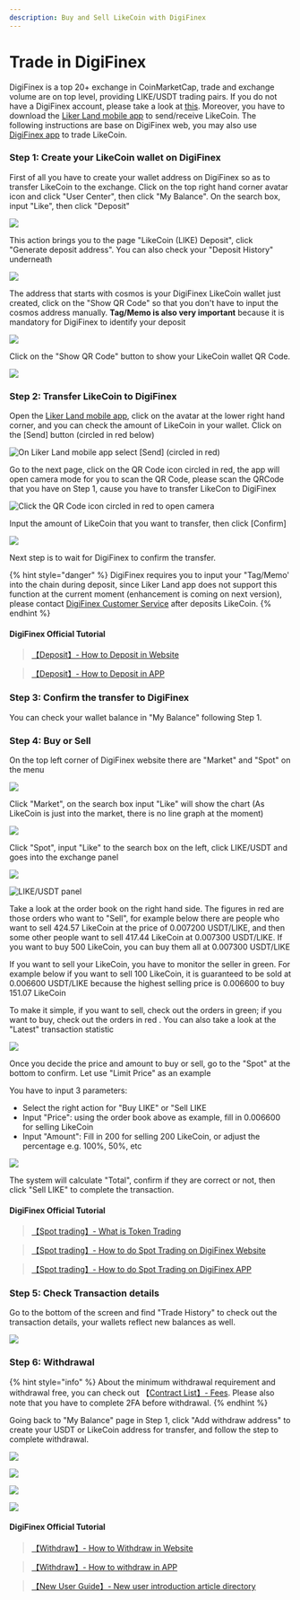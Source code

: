 ```yaml
---
description: Buy and Sell LikeCoin with DigiFinex
---
```


# Trade in DigiFinex

DigiFinex is a top 20+ exchange in CoinMarketCap, trade and exchange volume are on top level, providing LIKE/USDT trading pairs. If you do not have a DigiFinex account, please take a look at [this](https://docs.like.co/user-guide/likecoin-token/registering-on-digifinex). Moreover, you have to download the [Liker Land mobile app](https://docs.like.co/user-guide/liker-land/liker-land-mobile-app) to send/receive LikeCoin. The following instructions are base on DigiFinex web, you may also use [DigiFinex app](https://digifinex.zendesk.com/hc/en-us/articles/360000603862-How-to-download-APP) to trade LikeCoin.

### Step 1: Create your LikeCoin wallet on DigiFinex

First of all you have to create your wallet address on DigiFinex so as to transfer LikeCoin to the exchange. Click on the top right hand corner avatar icon and click "User Center", then click "My Balance". On the search box, input "Like", then click "Deposit"

![](../../.gitbook/assets/digifinex-13-en.png)

This action brings you to the page "LikeCoin \(LIKE\) Deposit", click "Generate deposit address". You can also check your "Deposit History" underneath

![](../../.gitbook/assets/digifinex-14-en.png)

The address that starts with cosmos is your DigiFinex LikeCoin wallet just created, click on the "Show QR Code" so that you don't have to input the cosmos address manually. **Tag/Memo is also very important** because it is mandatory for DigiFinex to identify your deposit

![](../../.gitbook/assets/digifinex-15-en.png)

Click on the "Show QR Code" button to show your LikeCoin wallet QR Code.

![](../../.gitbook/assets/digifinex-16-en.png)

### Step 2: Transfer LikeCoin to DigiFinex

Open the [Liker Land mobile app](https://like.co/in/getapp), click on the avatar at the lower right hand corner, and you can check the amount of LikeCoin in your wallet. Click on the \[Send\] button \(circled in red below\)

![On Liker Land mobile app select \[Send\] \(circled in red\)](../../.gitbook/assets/bitasset-trade-6.png)

Go to the next page, click on the QR Code icon circled in red, the app will open camera mode for you to scan the QR Code, please scan the QRCode that you have on Step 1, cause you have to transfer LikeCon to DigiFinex

![Click the QR Code icon circled in red to open camera](../../.gitbook/assets/bitasset-trade-7.png)

Input the amount of LikeCoin that you want to transfer, then click \[Confirm\]

![](../../.gitbook/assets/bitasset-trade-8.png)

Next step is to wait for DigiFinex to confirm the transfer.

{% hint style="danger" %}
DigiFinex requires you to input your "Tag/Memo' into the chain during deposit, since Liker Land app does not support this function at the current moment \(enhancement is coming on next version\), please contact [DigiFinex Customer Service](https://digifinex.zendesk.com/hc/en-us/articles/360000525241-How-to-get-help-for-the-Customer-Service) after deposits LikeCoin.
{% endhint %}

#### DigiFinex Official Tutorial

> [【Deposit】- How to Deposit in Website](https://digifinex.zendesk.com/hc/en-us/articles/360000519282-How-to-Deposite-In-Website-)

> [【Deposit】- How to Deposit in APP](https://digifinex.zendesk.com/hc/en-us/articles/360002689614-How-to-Deposite-In-APP-)

### Step 3: Confirm the transfer to DigiFinex

You can check your wallet balance in "My Balance" following Step 1.

### Step 4: Buy or Sell

On the top left corner of DigiFinex website there are "Market" and "Spot" on the menu

![](../../.gitbook/assets/digifinex-17-en.png)

Click "Market", on the search box input "Like" will show the chart \(As LikeCoin is just into the market, there is no line graph at the moment\)

![](../../.gitbook/assets/digifinex-18-en.png)

Click "Spot", input "Like" to the search box on the left, click LIKE/USDT and goes into the exchange panel

![](../../.gitbook/assets/digifinex-19-en.png)

![LIKE/USDT panel](../../.gitbook/assets/digifinex-likeusdt-en.png)

Take a look at the order book on the right hand side. The figures in red are those orders who want to "Sell", for example below there are people who want to sell 424.57 LikeCoin at the price of 0.007200 USDT/LIKE, and then some other people want to sell 417.44 LikeCoin at 0.007300 USDT/LIKE. If you want to buy 500 LikeCoin, you can buy them all at 0.007300 USDT/LIKE

If you want to sell your LikeCoin, you have to monitor the seller in green. For example below if you want to sell 100 LikeCoin, it is guaranteed to be sold at 0.006600 USDT/LIKE because the highest selling price is 0.006600 to buy 151.07 LikeCoin

To make it simple, if you want to sell, check out the orders in green; if you want to buy, check out the orders in red. You can also take a look at the "Latest" transaction statistic

![](../../.gitbook/assets/digifinex-20-en.png)

Once you decide the price and amount to buy or sell, go to the "Spot" at the bottom to confirm. Let use "Limit Price" as an example

You have to input 3 parameters:

* Select the right action for "Buy LIKE" or "Sell LIKE
* Input "Price": using the order book above as example, fill in 0.006600 for selling LikeCoin
* Input "Amount": Fill in 200 for selling 200 LikeCoin, or adjust the percentage e.g. 100%, 50%, etc

![](../../.gitbook/assets/digifinex-21-en.png)

The system will calculate "Total", confirm if they are correct or not, then click "Sell LIKE" to complete the transaction. 

#### DigiFinex Official Tutorial

> [【Spot trading】- What is Token Trading](https://digifinex.zendesk.com/hc/en-us/articles/360010693193-What-is-Token-Trading)

> [【Spot trading】- How to do Spot Trading on DigiFinex Website](https://digifinex.zendesk.com/hc/en-us/articles/360000523002-How-to-Start-Spot-Trading-In-Website-)

> [【Spot trading】- How to do Spot Trading on DigiFinex APP](https://digifinex.zendesk.com/hc/en-us/articles/360007599713-How-to-Start-Spot-Trading-In-APP-)

### Step 5: Check Transaction details

Go to the bottom of the screen and find "Trade History" to check out the transaction details, your wallets reflect new balances as well.

![](../../.gitbook/assets/digifinex-22-en.png)

### Step 6: Withdrawal

{% hint style="info" %}
About the minimum withdrawal requirement and withdrawal free, you can check out 【[Contract List】- Fees](https://digifinex.zendesk.com/hc/en-us/articles/360000328422-Fee-Structure-on-DigiFinex). Please also note that you have to complete 2FA before withdrawal.
{% endhint %}

Going back to "My Balance" page in Step 1, click "Add withdraw address" to create your USDT or LikeCoin address for transfer, and follow the step to complete withdrawal.

![](../../.gitbook/assets/digifinex-23-en.png)

![](../../.gitbook/assets/digifinex-24-en.png)

![](../../.gitbook/assets/digifinex-25-en.png)

![](../../.gitbook/assets/digifinex-26-en.png)

#### 

#### DigiFinex Official Tutorial

> [【Withdraw】- How to Withdraw in Website](https://digifinex.zendesk.com/hc/en-us/articles/360000521962-How-to-withdraw-In-Website-)

> [【Withdraw】- How to withdraw in APP](https://digifinex.zendesk.com/hc/en-us/articles/360002955534-How-to-withdraw-In-APP-)

> [【New User Guide】- New user introduction article directory](https://digifinex.zendesk.com/hc/en-us/articles/360000499281--New-User-Guide-New-user-introduction-article-directory)

